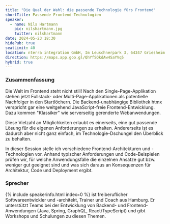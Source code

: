 ```yaml
---
title: "Die Qual der Wahl: die passende Technologie fürs Frontend"
shortTitle: Passende Frontend-Technologien
speaker:
  - name: Nils Hartmann
    pic: nilshartmann.jpg
    twitter: nilshartmann
date: 2024-05-23 18:30
hidePub: true
seatLimit: 40
location: nterra integration GmbH, Im Leuschnerpark 3, 64347 Griesheim
direction: https://maps.app.goo.gl/QhYfSQkdAw4SaYVq5
hybrid: true
---
```


### Zusammenfassung

Die Welt im Frontend steht nicht still! Nach den Single-Page-Applikation stehen jetzt Fullstack- oder Multi-Page-Applikationen als potentielle Nachfolger in den Startlöchern. Die Backend-unabhängige Bibliothek htmx verspricht gar eine weitgehend JavaScript-freie Frontend-Entwicklung. Dazu kommen "Klassiker" wie serverseitig gerenderte Webanwendungen.

Diese Vielzahl an Möglichkeiten erlaubt es einerseits, eine gut passende Lösung für die eigenen Anforderungen zu erhalten. Andererseits ist es dadurch aber nicht ganz einfach, im Technologie-Dschungel den Überblick zu behalten.

In dieser Session stelle ich verschiedene Frontend-Architekturen und -Technologien vor. Anhand typischer Anforderungen und Code-Beispielen prüfen wir, für welche Anwendungsfälle die einzelnen Ansätze gut bzw. weniger gut geeignet sind und was sich daraus an Konsequenzen für Architektur, Code und Deployment ergibt.

### Sprecher

{% include speakerinfo.html index=0 %} ist freiberuflicher Softwareentwickler und -architekt, Trainer und Coach aus Hamburg. Er unterstützt Teams bei der Entwicklung von Backend- und Frontend-Anwendungen  (Java, Spring, GraphQL, React/TypeScript) und gibt Workshops und Schulungen zu diesen Themen.
